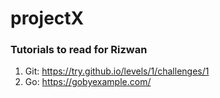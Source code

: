 # projectX

### Tutorials to read for Rizwan
  
  1. Git: https://try.github.io/levels/1/challenges/1
  2. Go: https://gobyexample.com/
